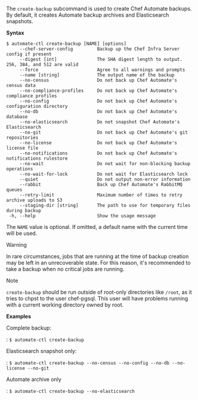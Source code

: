 The `create-backup` subcommand is used to create Chef Automate backups.
By default, it creates Automate backup archives and Elasticsearch
snapshots.

**Syntax**

``` none
$ automate-ctl create-backup [NAME] [options]
     --chef-server-config         Backup up the Chef Infra Server config if present
     --digest [int]               The SHA digest length to output. 256, 384, and 512 are valid
     --force                      Agree to all warnings and prompts
     --name [string]              The output name of the backup
     --no-census                  Do not back up Chef Automate's census data
     --no-compliance-profiles     Do not back up Chef Automate's compliance profiles
     --no-config                  Do not back up Chef Automate's configuration directory
     --no-db                      Do not back up Chef Automate's database
     --no-elasticsearch           Do not snapshot Chef Automate's Elasticsearch
     --no-git                     Do not back up Chef Automate's git repositories
     --no-license                 Do not back up Chef Automate's license file
     --no-notifications           Do not back up Chef Automate's notifications rulestore
     --no-wait                    Do not wait for non-blocking backup operations
     --no-wait-for-lock           Do not wait for Elasticsearch lock
     --quiet                      Do not output non-error information
     --rabbit                     Back up Chef Automate's RabbitMQ queues
     --retry-limit                Maximum number of times to retry archive uploads to S3
     --staging-dir [string]       The path to use for temporary files during backup
 -h, --help                       Show the usage message
```

The `NAME` value is optional. If omitted, a default name with the
current time will be used.

<div class="admonition-warning">

<p class="admonition-warning-title">Warning</p>

<div class="admonition-warning-text">

In rare circumstances, jobs that are running at the time of backup
creation may be left in an unrecoverable state. For this reason, it's
recommended to take a backup when no critical jobs are running.



</div>

</div>

<div class="admonition-note">

<p class="admonition-note-title">Note</p>

<div class="admonition-note-text">

`create-backup` should be run outside of root-only directories like
`/root`, as it tries to chpst to the user chef-pgsql. This user will
have problems running with a current working directory owned by root.



</div>

</div>

**Examples**

Complete backup:

:   `$ automate-ctl create-backup`

Elasticsearch snapshot only:

:   `$ automate-ctl create-backup --no-census --no-config --no-db --no-license --no-git`

Automate archive only

:   `$ automate-ctl create-backup --no-elasticsearch`